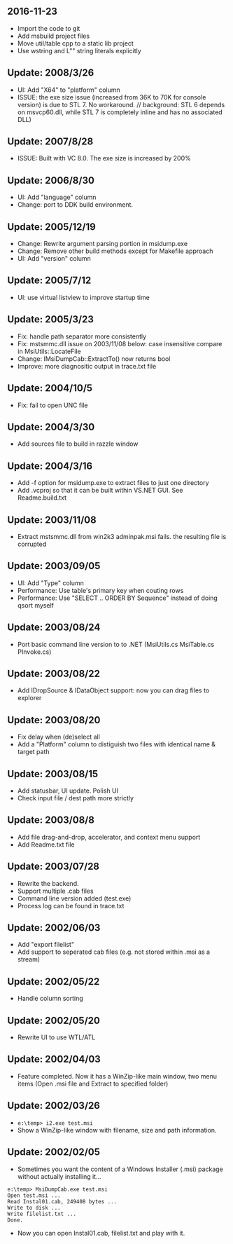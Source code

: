 ## 2016-11-23
 - Import the code to git
 - Add msbuild project files
 - Move util/table cpp to a static lib project
 - Use wstring and L"" string literals explicitly

## Update: 2008/3/26
* UI: Add "X64" to "platform" column
* ISSUE: the exe size issue (increased from 36K to 70K for console version) is due to STL 7.  No workaround.
  // background: STL 6 depends on msvcp60.dll, while STL 7 is completely inline and has no associated DLL)

## Update: 2007/8/28
* ISSUE: Built with VC 8.0. The exe size is increased by 200%

## Update: 2006/8/30
* UI: Add "language" column
* Change: port to DDK build environment.

## Update: 2005/12/19
* Change: Rewrite argument parsing portion in msidump.exe
* Change: Remove other build methods except for Makefile approach
* UI: Add "version" column

## Update: 2005/7/12
* UI: use virtual listview to improve startup time

## Update: 2005/3/23
* Fix: handle path separator more consistently
* Fix: mstsmmc.dll issue on 2003/11/08 below: case insensitive compare in MsiUtils::LocateFile
* Change: IMsiDumpCab::ExtractTo() now returns bool
* Improve: more diagnositic output in trace.txt file

## Update: 2004/10/5
* Fix: fail to open UNC file

## Update: 2004/3/30
* Add sources file to build in razzle window

## Update: 2004/3/16
* Add -f option for msidump.exe to extract files to just one directory
* Add .vcproj so that it can be built within VS.NET GUI. See Readme.build.txt

## Update: 2003/11/08
* Extract mstsmmc.dll from win2k3 adminpak.msi fails.  the resulting file is corrupted

## Update: 2003/09/05
* UI: Add "Type" column
* Performance: Use table's primary key when couting rows
* Performance: Use "SELECT .. ORDER BY Sequence" instead of doing qsort myself

## Update: 2003/08/24
* Port basic command line version to to .NET (MsiUtils.cs MsiTable.cs PInvoke.cs)

## Update: 2003/08/22
* Add IDropSource & IDataObject support: now you can drag files to explorer

## Update: 2003/08/20
* Fix delay when (de)select all
* Add a "Platform" column to distiguish two files with identical name & target path

## Update: 2003/08/15
* Add statusbar, UI update. Polish UI
* Check input file / dest path more strictly

## Update: 2003/08/8
* Add file drag-and-drop, accelerator, and context menu support
* Add Readme.txt file

## Update: 2003/07/28
* Rewrite the backend.
* Support multiple .cab files
* Command line version added (test.exe)
* Process log can be found in trace.txt

## Update: 2002/06/03
* Add "export filelist"
* Add support to seperated cab files (e.g. not stored within .msi as a stream)

## Update: 2002/05/22
* Handle column sorting

## Update: 2002/05/20
* Rewrite UI to use WTL/ATL

## Update: 2002/04/03
* Feature completed.  Now it has a WinZip-like main window, two menu items
(Open .msi file and Extract to specified folder)

## Update: 2002/03/26
* `e:\temp> i2.exe test.msi`
* Show a WinZip-like window with filename, size and path information.

## Update: 2002/02/05
* Sometimes you want the content of a Windows Installer (.msi) package without
actually installing it...
```
e:\temp> MsiDumpCab.exe test.msi
Open test.msi ...
Read Instal01.cab, 249408 bytes ...
Write to disk ...
Write filelist.txt ...
Done.
```
* Now you can open Instal01.cab, filelist.txt and play with it.
